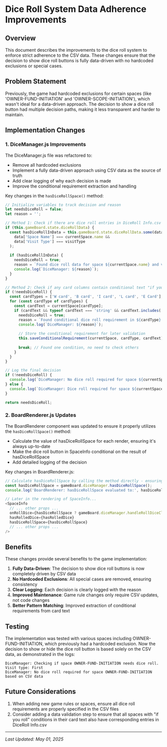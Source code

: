 # Dice Roll System Data Adherence Improvements

## Overview

This document describes the improvements to the dice roll system to enforce strict adherence to the CSV data. These changes ensure that the decision to show dice roll buttons is fully data-driven with no hardcoded exclusions or special cases.

## Problem Statement

Previously, the game had hardcoded exclusions for certain spaces (like 'OWNER-FUND-INITIATION' and 'OWNER-SCOPE-INITIATION'), which wasn't ideal for a data-driven approach. The decision to show a dice roll button had multiple decision paths, making it less transparent and harder to maintain.

## Implementation Changes

### 1. DiceManager.js Improvements

The DiceManager.js file was refactored to:

- Remove all hardcoded exclusions
- Implement a fully data-driven approach using CSV data as the source of truth
- Add clear logging of why each decision is made
- Improve the conditional requirement extraction and handling

Key changes in the `hasDiceRollSpace()` method:
```javascript
// Initialize variables to track decision and reason
let needsDiceRoll = false;
let reason = '';

// Method 1: Check if there are dice roll entries in DiceRoll Info.csv
if (this.gameBoard.state.diceRollData) {
  const hasDiceRollInData = this.gameBoard.state.diceRollData.some(data => 
    data['Space Name'] === currentSpace.name && 
    data['Visit Type'] === visitType
  );
  
  if (hasDiceRollInData) {
    needsDiceRoll = true;
    reason = `Found dice roll data for space ${currentSpace.name} and visit type ${visitType} in DiceRoll Info.csv`;
    console.log(`DiceManager: ${reason}`);
  }
}

// Method 2: Check if any card columns contain conditional text "if you roll"
if (!needsDiceRoll) {
  const cardTypes = ['W card', 'B card', 'I card', 'L card', 'E Card'];
  for (const cardType of cardTypes) {
    const cardText = currentSpace[cardType];
    if (cardText && typeof cardText === 'string' && cardText.includes('if you roll')) {
      needsDiceRoll = true;
      reason = `Found conditional dice roll requirement in ${cardType}: "${cardText}" from Spaces.csv`;
      console.log(`DiceManager: ${reason}`);
      
      // Store the conditional requirement for later validation
      this.saveConditionalRequirement(currentSpace, cardType, cardText);
      
      break; // Found one condition, no need to check others
    }
  }
}

// Log the final decision
if (!needsDiceRoll) {
  console.log(`DiceManager: No dice roll required for space ${currentSpace.name} based on CSV data`);
} else {
  console.log(`DiceManager: Dice roll required for space ${currentSpace.name}. Reason: ${reason}`);
}

return needsDiceRoll;
```

### 2. BoardRenderer.js Updates

The BoardRenderer component was updated to ensure it properly utilizes the `hasDiceRollSpace()` method:

- Calculate the value of hasDiceRollSpace for each render, ensuring it's always up-to-date
- Make the dice roll button in SpaceInfo conditional on the result of hasDiceRollSpace
- Add detailed logging of the decision

Key changes in BoardRenderer.js:
```javascript
// Calculate hasDiceRollSpace by calling the method directly - ensuring fresh evaluation
const hasDiceRollSpace = gameBoard.diceManager.hasDiceRollSpace();
console.log('BoardRenderer: hasDiceRollSpace evaluated to:', hasDiceRollSpace);

// Later in the rendering of SpaceInfo...
<SpaceInfo 
  // ... other props ...
  onRollDice={hasDiceRollSpace ? gameBoard.diceManager.handleRollDiceClick : null}
  hasRolledDice={hasRolledDice}
  hasDiceRollSpace={hasDiceRollSpace}
  // ... other props ...
/>
```

## Benefits

These changes provide several benefits to the game implementation:

1. **Fully Data-Driven**: The decision to show dice roll buttons is now completely driven by CSV data
2. **No Hardcoded Exclusions**: All special cases are removed, ensuring consistency
3. **Clear Logging**: Each decision is clearly logged with the reason
4. **Improved Maintenance**: Game rule changes only require CSV updates, not code changes
5. **Better Pattern Matching**: Improved extraction of conditional requirements from card text

## Testing

The implementation was tested with various spaces including OWNER-FUND-INITIATION, which previously had a hardcoded exclusion. Now the decision to show or hide the dice roll button is based solely on the CSV data, as demonstrated in the logs:

```
DiceManager: Checking if space OWNER-FUND-INITIATION needs dice roll. Visit type: First
DiceManager: No dice roll required for space OWNER-FUND-INITIATION based on CSV data
```

## Future Considerations

1. When adding new game rules or spaces, ensure all dice roll requirements are properly specified in the CSV files
2. Consider adding a data validation step to ensure that all spaces with "if you roll" conditions in their card text also have corresponding entries in DiceRoll Info.csv

---

*Last Updated: May 01, 2025*